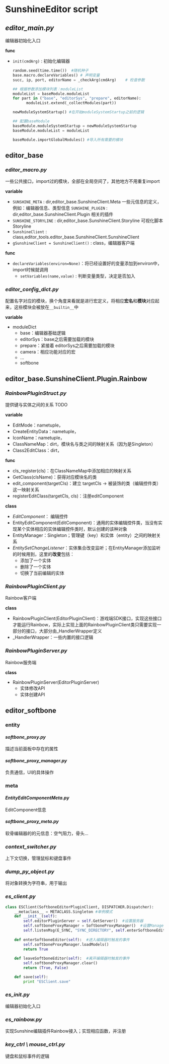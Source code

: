 # SunshineEditor script

##  *editor_main.py*

编辑器初始化入口

 **func**

+ `init(cmdArg)` : 初始化编辑器

  ```python
  random.seed(time.time())	#随机种子
  base.macro.declareVariables()	# 声明变量
  succ, ip, port, editorName = _checkArg(cmdArg)	# 检查参数
  
  ## 根据参数添加模块列表：moduleList
  moduleList = baseModule.moduleList
  for part in ("base", "editorSys", "prepare", editorName):
  		moduleList.extend(_collectModules(part))
  
  newModuleSystemStartup() #在开始moduleSystemStartup之前的逻辑
  
  ## 配置baseModule
  baseModule.moduleSystemStartup = newModuleSystemStartup
  baseModule.moduleList = moduleList
  
  baseModule.importGlobalModules() #导入所有需要的模块
  ```



## editor_base

### *editor_macro.py* 

一些公共接口，import过的模块，全部在全局空间了，其他地方不用重复import

**variable** 

+ `SUNSHINE_META` : dir,editor_base.SunshineClient.Meta	一些元信息的定义，例如：编辑器信息、类型信息
	 `SUNSHINE_PLUGIN` : dir,editor_base.SunshineClient.Plugin	相关的插件
+ `SUNSHINE_STORYLINE` : dir,editor_base.SunshineClient.Storyline 可视化脚本Storyline
+ `SunshineClient` : class,editor_tools.editor_base.SunshineClient.SunshineClient
+ `gSunshineClient = SunshineClient()` : class，编辑器客户端

**func**

+ `declareVariables(environ=None)`：将已经设置好的变量添加到environ中，import时候就调用
  + `setVariables(name,value)` : 判断变量类型，决定是否加入

### *editor_config_dict.py*

配置名字对应的模块，换个角度来看就是进行宏定义，将相应**宏名**和**模块**对应起来，这些模块会被放在`__builtin__`中

**variable**

+ moduleDict
  + base：编辑器基础逻辑
  + editorSys：base之后需要加载的模块
  + prepare：紧接着 editorSys之后需要加载的模块
  + camera：相应功能对应的宏
  + ...
  + softbone



## editor_base.SunshineClient.Plugin.Rainbow

### *RainbowPluginStruct.py*

提供键与实体之间的关系 TODO

**variable**

+ EditMode：nametuple，
+ CreateEntityData：nametuple，
+ IconName：nametuple，
+ ClassNameMap：dirt，模块名与类之间的映射关系（因为是Singleton）
+ Class2EditClass：dirt，

**func**

+ cls_register(cls)：在ClassNameMap中添加相应的映射关系
+ GetClass(clsName)：获得对应模块名的类
+ edit_component(targetCls)：建立 targetCls -> 被装饰的类（编辑控件类）这一映射关系
+ registerEditClass(targetCls, cls)：注册editComponent

**class**

+ *EditComponent*： 编辑控件
+ EntityEditComponent(EditComponent)：通用的实体编辑控件类，当没有实现某个实体相应的实体编辑控件类时，默认创建的该种对象
+ EntityManager：Singleton；管理键（key）和实体（entity）之间的映射关系
+ *EntitySetChangeListener*：实体集合改变监听；在EntityManager添加监听的时候用到，这里的**改变**包括：
  + 添加了一个实体
  + 删除了一个实体
  + 切换了当前编辑的实体

### *RainbowPluginClient.py*

Rainbow客户端

**class**

+ RainbowPluginClient(EditorPluginClient)：游戏端SDK接口，实现这些接口才能运行Rainbow，实际上实现上面的RainbowPluginClient类只需要实现一部分的接口，大部分由\_HandlerWrapper定义
+ \_HandlerWrapper：一些内置的接口逻辑

### *RainbowPluginServer.py*

Rainbow服务端

**class**

+ RainbowPluginServer(EditorPluginServer)
  + 实体修改API
  + 实体创建API



## editor_softbone

### entity

#### *softbone\_proxy.py*

描述当前面板中存在的属性

#### *softbone\_proxy\_manager.py*

负责通信，UI的具体操作

### meta

#### *EntityEditComponentMeta.py*

EditComponent信息

#### *softbone_proxy_meta.py*

软骨编辑器的的元信息：空气阻力，骨头...

### *context_switcher.py*

上下文切换，管理鼠标和键盘事件

### *dump_py_object.py*

将对象转换为字符串，用于输出

### *es_client.py*

```python
class ESClient(SoftboneEditorPluginClient, DISPATCHER.Dispatcher):
	__metaclass__ = METACLASS.Singleton	#单例模式
	def __init__(self):
		self.editorPluginServer = self.GetServer()	#设置服务器
		self.softboneProxyManager = SoftboneProxyManager()	#设置Manager
		self.listenMsg(E_SYNC, "SYNC_DIRECTORY", self.enterSoftboneEditor) #监听事件
        
	def enterSoftboneEditor(self):	#进入编辑器时触发的事件
		self.softboneProxyManager.loadModels()
		return True
    
	def leaveSoftboneEditor(self):	#离开编辑器时触发的事件
		self.softboneProxyManager.clear()
		return (True, False)

	def save(self):
		print "ESClient.save"
```

### *es_init.py*

编辑器初始化入口

### *es\_rainbow.py*

实现Sunshine编辑插件Rainbow接入；实现相应函数，并注册

### *key\_ctrl \\ mouse\_ctrl.py*

键盘和鼠标事件的逻辑



